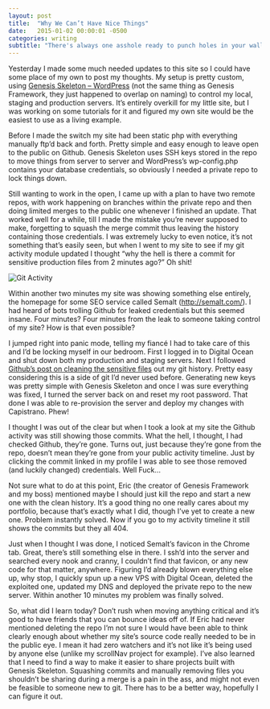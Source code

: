```yaml
---
layout: post
title:  "Why We Can’t Have Nice Things"
date:   2015-01-02 00:00:01 -0500
categories: writing
subtitle: "There's always one asshole ready to punch holes in your walls right when leave your door unlocked"
---
```


Yesterday I made some much needed updates to this site so I could have some place of my own to post my thoughts. My setup is pretty custom, using [Genesis Skeleton – WordPress](https://github.com/genesis/wordpress) (not the same thing as Genesis Framework, they just happened to overlap on naming) to control my local, staging and production servers. It’s entirely overkill for my little site, but I was working on some tutorials for it and figured my own site would be the easiest to use as a living example.

Before I made the switch my site had been static php with everything manually ftp’d back and forth. Pretty simple and easy enough to leave open to the public on Github. Genesis Skeleton uses SSH keys stored in the repo to move things from server to server and WordPress’s wp-config.php contains your database credentials, so obviously I needed a private repo to lock things down.

Still wanting to work in the open, I came up with a plan to have two remote repos, with work happening on branches within the private repo and then doing limited merges to the public one whenever I finished an update. That worked well for a while, till I made the mistake you’re never supposed to make, forgetting to squash the merge commit thus leaving the history containing those credentials. I was extremely lucky to even notice, it’s not something that’s easily seen, but when I went to my site to see if my git activity module updated I thought “why the hell is there a commit for sensitive production files from 2 minutes ago?” Oh shit!

<img src="{{ site.baseurl }}/dist/images/Git-Activity.png" alt="Git Activity" class="aligncenter" id="exifviewer-img-1" exifid="56974376" oldsrc="{{ site.baseurl }}/dist/images/Git-Activity.png">

Within another two minutes my site was showing something else entirely, the homepage for some SEO service called Semalt (http://semalt.com/). I had heard of bots trolling Github for leaked credentials but this seemed insane. Four minutes? Four minutes from the leak to someone taking control of my site? How is that even possible?

I jumped right into panic mode, telling my fiancé I had to take care of this and I’d be locking myself in our bedroom. First I logged in to Digital Ocean and shut down both my production and staging servers. Next I followed [Github’s post on cleaning the sensitive files](https://help.github.com/articles/remove-sensitive-data/) out my git history. Pretty easy considering this is a side of git I’d never used before. Generating new keys was pretty simple with Genesis Skeleton and once I was sure everything was fixed, I turned the server back on and reset my root password. That done I was able to re-provision the server and deploy my changes with Capistrano. Phew!

I thought I was out of the clear but when I took a look at my site the Github activity was still showing those commits. What the hell, I thought, I had checked Github, they’re gone. Turns out, just because they’re gone from the repo, doesn’t mean they’re gone from your public activity timeline. Just by clicking the commit linked in my profile I was able to see those removed (and luckily changed) credentials. Well Fuck…

Not sure what to do at this point, Eric (the creator of Genesis Framework and my boss) mentioned maybe I should just kill the repo and start a new one with the clean history. It’s a good thing no one really cares about my portfolio, because that’s exactly what I did, though I’ve yet to create a new one. Problem instantly solved. Now if you go to my activity timeline it still shows the commits but they all 404.

Just when I thought I was done, I noticed Semalt’s favicon in the Chrome tab. Great, there’s still something else in there. I ssh’d into the server and searched every nook and cranny, I couldn’t find that favicon, or any new code for that matter, anywhere. Figuring I’d already blown everything else up, why stop, I quickly spun up a new VPS with Digital Ocean, deleted the exploited one, updated my DNS and deployed the private repo to the new server. Within another 10 minutes my problem was finally solved.

So, what did I learn today? Don’t rush when moving anything critical and it’s good to have friends that you can bounce ideas off of. If Eric had never mentioned deleting the repo I’m not sure I would have been able to think clearly enough about whether my site’s source code really needed to be in the public eye. I mean it had zero watchers and it’s not like it’s being used by anyone else (unlike my scrollNav project for example). I’ve also learned that I need to find a way to make it easier to share projects built with Genesis Skeleton. Squashing commits and manually removing files you shouldn’t be sharing during a merge is a pain in the ass, and might not even be feasible to someone new to git. There has to be a better way, hopefully I can figure it out.
